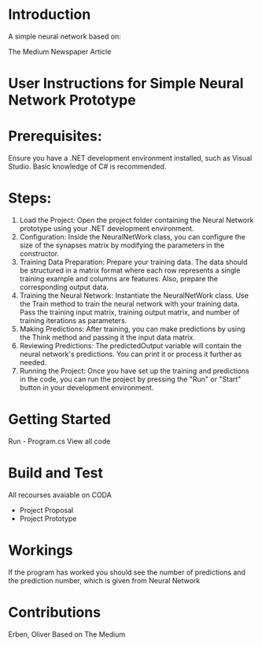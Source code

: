 # Introduction 
A simple neural network based on:

The Medium Newspaper Article

# User Instructions for Simple Neural Network Prototype

# Prerequisites:
Ensure you have a .NET development environment installed, such as Visual Studio.
Basic knowledge of C# is recommended.

# Steps:
1. Load the Project:
Open the project folder containing the Neural Network prototype using your .NET development environment.
2. Configuration:
Inside the NeuralNetWork class, you can configure the size of the synapses matrix by modifying the parameters in the constructor.
3. Training Data Preparation:
Prepare your training data. The data should be structured in a matrix format where each row represents a single training example and columns are features. Also, prepare the corresponding output data.
4. Training the Neural Network:
Instantiate the NeuralNetWork class.
Use the Train method to train the neural network with your training data. Pass the training input matrix, training output matrix, and number of training iterations as parameters.
5. Making Predictions:
After training, you can make predictions by using the Think method and passing it the input data matrix.
6. Reviewing Predictions:
The predictedOutput variable will contain the neural network's predictions. You can print it or process it further as needed.
7. Running the Project:
Once you have set up the training and predictions in the code, you can run the project by pressing the "Run" or "Start" button in your development environment.

# Getting Started
Run - Program.cs
View all code

# Build and Test
All recourses avaiable on CODA
- Project Proposal
- Project Prototype

# Workings
If the program has worked you should see the number of predictions and the prediction number, which is given from Neural Network

# Contributions
Erben, Oliver 
Based on The Medium

